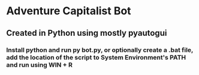 # Adventure Capitalist Bot

## Created in Python using mostly pyautogui

### Install python and run **py bot.py**, or optionally create a .bat file, add the location of the script to System Environment's PATH and run using WIN + R
